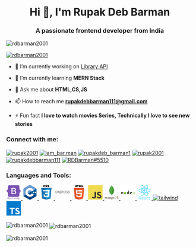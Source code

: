 
<h1 align="center">Hi 👋, I'm Rupak Deb Barman</h1>
<h3 align="center">A passionate frontend developer from India</h3>

<p align="left"> <img src="https://komarev.com/ghpvc/?username=rdbarman2001&label=Profile%20views&color=0e75b6&style=flat" alt="rdbarman2001" /> </p>

<p align="left"> <a href="https://github.com/ryo-ma/github-profile-trophy"><img src="https://github-profile-trophy.vercel.app/?username=rdbarman2001" alt="rdbarman2001" /></a> </p>

- 🔭 I’m currently working on [Library API](https://github.com/RDBarman2001/LIBRARY-API.git)

- 🌱 I’m currently learning **MERN Stack**

- 💬 Ask me about **HTML,CS,JS**

- 📫 How to reach me **rupakdebbarman111@gmail.com**

- ⚡ Fun fact **I love to watch movies Series, Technically I love to see new stories**

<h3 align="left">Connect with me:</h3>
<p align="left">
<a href="https://linkedin.com/in/rupak2001" target="blank"><img align="center" src="https://raw.githubusercontent.com/rahuldkjain/github-profile-readme-generator/master/src/images/icons/Social/linked-in-alt.svg" alt="rupak2001" height="30" width="40" /></a>
<a href="https://instagram.com/iam_bar.man" target="blank"><img align="center" src="https://raw.githubusercontent.com/rahuldkjain/github-profile-readme-generator/master/src/images/icons/Social/instagram.svg" alt="iam_bar.man" height="30" width="40" /></a>
<a href="https://www.hackerrank.com/rupakdeb_barman1" target="blank"><img align="center" src="https://raw.githubusercontent.com/rahuldkjain/github-profile-readme-generator/master/src/images/icons/Social/hackerrank.svg" alt="rupakdeb_barman1" height="30" width="40" /></a>
<a href="https://www.leetcode.com/rupak2001" target="blank"><img align="center" src="https://raw.githubusercontent.com/rahuldkjain/github-profile-readme-generator/master/src/images/icons/Social/leet-code.svg" alt="rupak2001" height="30" width="40" /></a>
<a href="https://auth.geeksforgeeks.org/user/rupakdebbarman111" target="blank"><img align="center" src="https://raw.githubusercontent.com/rahuldkjain/github-profile-readme-generator/master/src/images/icons/Social/geeks-for-geeks.svg" alt="rupakdebbarman111" height="30" width="40" /></a>
<a href="https://discord.gg/RDBarman#5510" target="blank"><img align="center" src="https://raw.githubusercontent.com/rahuldkjain/github-profile-readme-generator/master/src/images/icons/Social/discord.svg" alt="RDBarman#5510" height="30" width="40" /></a>
</p>

<h3 align="left">Languages and Tools:</h3>
<p align="left"> <a href="https://getbootstrap.com" target="_blank" rel="noreferrer"> <img src="https://raw.githubusercontent.com/devicons/devicon/master/icons/bootstrap/bootstrap-plain-wordmark.svg" alt="bootstrap" width="40" height="40"/> </a> <a href="https://www.w3schools.com/cpp/" target="_blank" rel="noreferrer"> <img src="https://raw.githubusercontent.com/devicons/devicon/master/icons/cplusplus/cplusplus-original.svg" alt="cplusplus" width="40" height="40"/> </a> <a href="https://www.w3schools.com/css/" target="_blank" rel="noreferrer"> <img src="https://raw.githubusercontent.com/devicons/devicon/master/icons/css3/css3-original-wordmark.svg" alt="css3" width="40" height="40"/> </a> <a href="https://expressjs.com" target="_blank" rel="noreferrer"> <img src="https://raw.githubusercontent.com/devicons/devicon/master/icons/express/express-original-wordmark.svg" alt="express" width="40" height="40"/> </a> <a href="https://www.w3.org/html/" target="_blank" rel="noreferrer"> <img src="https://raw.githubusercontent.com/devicons/devicon/master/icons/html5/html5-original-wordmark.svg" alt="html5" width="40" height="40"/> </a> <a href="https://developer.mozilla.org/en-US/docs/Web/JavaScript" target="_blank" rel="noreferrer"> <img src="https://raw.githubusercontent.com/devicons/devicon/master/icons/javascript/javascript-original.svg" alt="javascript" width="40" height="40"/> </a> <a href="https://www.mongodb.com/" target="_blank" rel="noreferrer"> <img src="https://raw.githubusercontent.com/devicons/devicon/master/icons/mongodb/mongodb-original-wordmark.svg" alt="mongodb" width="40" height="40"/> </a> <a href="https://nodejs.org" target="_blank" rel="noreferrer"> <img src="https://raw.githubusercontent.com/devicons/devicon/master/icons/nodejs/nodejs-original-wordmark.svg" alt="nodejs" width="40" height="40"/> </a> <a href="https://reactjs.org/" target="_blank" rel="noreferrer"> <img src="https://raw.githubusercontent.com/devicons/devicon/master/icons/react/react-original-wordmark.svg" alt="react" width="40" height="40"/> </a> <a href="https://tailwindcss.com/" target="_blank" rel="noreferrer"> <img src="https://www.vectorlogo.zone/logos/tailwindcss/tailwindcss-icon.svg" alt="tailwind" width="40" height="40"/> </a> <a href="https://www.typescriptlang.org/" target="_blank" rel="noreferrer"> <img src="https://raw.githubusercontent.com/devicons/devicon/master/icons/typescript/typescript-original.svg" alt="typescript" width="40" height="40"/> </a> </p>

<p><img align="left" src="https://github-readme-stats.vercel.app/api/top-langs?username=rdbarman2001&show_icons=true&locale=en&layout=compact" alt="rdbarman2001" /></p>

<p>&nbsp;<img align="center" src="https://github-readme-stats.vercel.app/api?username=rdbarman2001&show_icons=true&locale=en" alt="rdbarman2001" /></p>

<p><img align="center" src="https://github-readme-streak-stats.herokuapp.com/?user=rdbarman2001&" alt="rdbarman2001" /></p>
